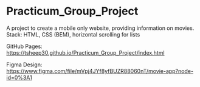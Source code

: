 # Practicum_Group_Project

A project to create a mobile only website, providing information on movies.  
Stack: HTML, CSS (BEM), horizontal scrolling for lists

GitHub Pages: https://tsheep30.github.io/Practicum_Group_Project/index.html  

Figma Design: https://www.figma.com/file/mVpj4JYf8yfBUZR88060nT/movie-app?node-id=0%3A1
